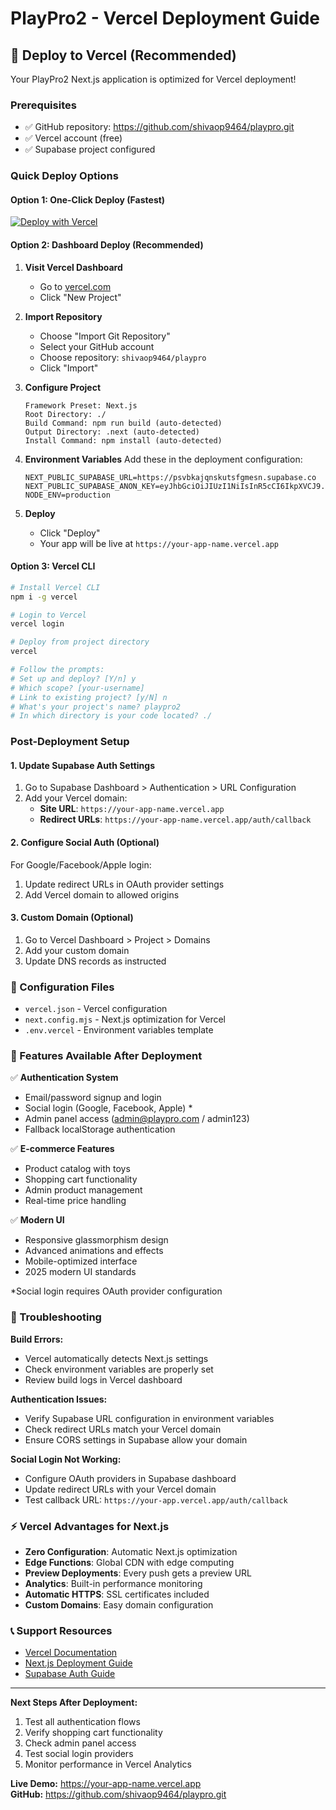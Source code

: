 # PlayPro2 - Vercel Deployment Guide

## 🚀 Deploy to Vercel (Recommended)

Your PlayPro2 Next.js application is optimized for Vercel deployment!

### Prerequisites
- ✅ GitHub repository: https://github.com/shivaop9464/playpro.git
- ✅ Vercel account (free)
- ✅ Supabase project configured

### Quick Deploy Options

#### Option 1: One-Click Deploy (Fastest)
[![Deploy with Vercel](https://vercel.com/button)](https://vercel.com/new/clone?repository-url=https://github.com/shivaop9464/playpro.git)

#### Option 2: Dashboard Deploy (Recommended)

1. **Visit Vercel Dashboard**
   - Go to [vercel.com](https://vercel.com)
   - Click "New Project"

2. **Import Repository**
   - Choose "Import Git Repository"
   - Select your GitHub account
   - Choose repository: `shivaop9464/playpro`
   - Click "Import"

3. **Configure Project**
   ```
   Framework Preset: Next.js
   Root Directory: ./
   Build Command: npm run build (auto-detected)
   Output Directory: .next (auto-detected)
   Install Command: npm install (auto-detected)
   ```

4. **Environment Variables**
   Add these in the deployment configuration:
   ```
   NEXT_PUBLIC_SUPABASE_URL=https://psvbkajqnskutsfgmesn.supabase.co
   NEXT_PUBLIC_SUPABASE_ANON_KEY=eyJhbGciOiJIUzI1NiIsInR5cCI6IkpXVCJ9...
   NODE_ENV=production
   ```

5. **Deploy**
   - Click "Deploy"
   - Your app will be live at `https://your-app-name.vercel.app`

#### Option 3: Vercel CLI

```bash
# Install Vercel CLI
npm i -g vercel

# Login to Vercel
vercel login

# Deploy from project directory
vercel

# Follow the prompts:
# Set up and deploy? [Y/n] y
# Which scope? [your-username]
# Link to existing project? [y/N] n
# What's your project's name? playpro2
# In which directory is your code located? ./
```

### Post-Deployment Setup

#### 1. Update Supabase Auth Settings
1. Go to Supabase Dashboard > Authentication > URL Configuration
2. Add your Vercel domain:
   - **Site URL**: `https://your-app-name.vercel.app`
   - **Redirect URLs**: `https://your-app-name.vercel.app/auth/callback`

#### 2. Configure Social Auth (Optional)
For Google/Facebook/Apple login:
1. Update redirect URLs in OAuth provider settings
2. Add Vercel domain to allowed origins

#### 3. Custom Domain (Optional)
1. Go to Vercel Dashboard > Project > Domains
2. Add your custom domain
3. Update DNS records as instructed

### 🔧 Configuration Files

- `vercel.json` - Vercel configuration
- `next.config.mjs` - Next.js optimization for Vercel
- `.env.vercel` - Environment variables template

### 📱 Features Available After Deployment

✅ **Authentication System**
- Email/password signup and login
- Social login (Google, Facebook, Apple) *
- Admin panel access (admin@playpro.com / admin123)
- Fallback localStorage authentication

✅ **E-commerce Features**
- Product catalog with toys
- Shopping cart functionality
- Admin product management
- Real-time price handling

✅ **Modern UI**
- Responsive glassmorphism design
- Advanced animations and effects
- Mobile-optimized interface
- 2025 modern UI standards

*Social login requires OAuth provider configuration

### 🐛 Troubleshooting

**Build Errors:**
- Vercel automatically detects Next.js settings
- Check environment variables are properly set
- Review build logs in Vercel dashboard

**Authentication Issues:**
- Verify Supabase URL configuration in environment variables
- Check redirect URLs match your Vercel domain
- Ensure CORS settings in Supabase allow your domain

**Social Login Not Working:**
- Configure OAuth providers in Supabase dashboard
- Update redirect URLs with your Vercel domain
- Test callback URL: `https://your-app.vercel.app/auth/callback`

### ⚡ Vercel Advantages for Next.js

- **Zero Configuration**: Automatic Next.js optimization
- **Edge Functions**: Global CDN with edge computing
- **Preview Deployments**: Every push gets a preview URL
- **Analytics**: Built-in performance monitoring
- **Automatic HTTPS**: SSL certificates included
- **Custom Domains**: Easy domain configuration

### 📞 Support Resources

- [Vercel Documentation](https://vercel.com/docs)
- [Next.js Deployment Guide](https://nextjs.org/docs/deployment)
- [Supabase Auth Guide](https://supabase.com/docs/guides/auth)

---

**Next Steps After Deployment:**
1. Test all authentication flows
2. Verify shopping cart functionality
3. Check admin panel access
4. Test social login providers
5. Monitor performance in Vercel Analytics

**Live Demo:** https://your-app-name.vercel.app  
**GitHub:** https://github.com/shivaop9464/playpro.git